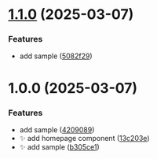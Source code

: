 # [1.1.0](https://github.com/alphacode-abarnans/semantic-release/compare/v1.0.0...v1.1.0) (2025-03-07)


### Features

* add sample ([5082f29](https://github.com/alphacode-abarnans/semantic-release/commit/5082f29ed5061407b096fb2b45f93b4117896df9))

# 1.0.0 (2025-03-07)


### Features

*  add sample ([4209089](https://github.com/alphacode-abarnans/semantic-release/commit/42090899164db22866a6c978b88ed390827c697e))
* ✨ add homepage component ([13c203e](https://github.com/alphacode-abarnans/semantic-release/commit/13c203e551d638f5249cc8e8036ec436c325a785))
* ✨ add sample ([b305ce1](https://github.com/alphacode-abarnans/semantic-release/commit/b305ce1e265e9fed51c0151e79d5728352d77c93))
